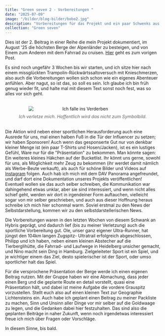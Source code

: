 ```yaml
---
title: "Green seven 2 - Vorbereitungen "
date: "2025-07-09"
image: "/bilder/blog-bilder/bobo2.jpg"
description: "Vorbereitungen für das Projekt und ein paar Schwenks aus dem Leben"
collection: "Green seven"
---
```

Dies ist der 2. Beitrag in einer Reihe die mein Projekt dokumentiert, im August '25 die höchsten Berge der Alpenländer zu besteigen, und von Einem zum Anderen mit dem Fahrrad zu cruisen. [Hier](../bobo1) geht es zum vorigen Post. 


Es sind noch ungefähr 3 Wochen bis wir starten, und ich sitze hier nach einem missglückten Trampolin-Rückwärtssaltoversuch mit Knieschmerzen, also auch die Vorbereitungen wollen sich schon wie ein eigenes Abenteuer anfühlen. Aber nagut, so ist das, so soll es sein. Ich glaube ich bin früh genug wieder fit, und halte mal mit diesem Text sonst noch fest, was so alles vor sich geht. 

<figure style="margin: 2rem 0; text-align: center;">
  <img src="/bilder/blogs/bobo2/knie.jpg" alt="Ich falle ins Verderben" style="display: block; margin: 0 auto; max-width: 70%; height: auto;" />
  <figcaption style="font-size: 0.9rem; color: #666; font-style: italic; margin-top: 0.5rem;">
    Ich verletze mich. Hoffentlich wird das nicht zum Symbolbild.
  </figcaption>
</figure>

Die Aktion wird neben einer sportlichen Herausforderung auch eine Ausrede für uns, mal einen halben Fuß in die Tür der Influencer zu setzen; wir haben Sponsoren! Auch wenn das gesponserte Gut nur von denkbar kleiner Menge ist (ein paar T-Shirts und Hosen/Jacken), ist es ein lustiges Gefühl, Ware nur für die "Präsentation" zu bekommen. Man könnte sagen: Ein weiteres kleines Häkchen auf der Bucketlist. Ihr könnt uns gerne, sowohl für uns, als Möglichkeit mehr Zeug zu bekommen (ihr werdet damit nämlich als Werbe-Beute verkauft), als auch für schöne Bilder und Videos auf [Instagram](https://www.instagram.com/bobo_alpine/) folgen.
Auch hab ich mich mit dem DAV Panorama angefreundet, und darf dort eine Dokumentation unseres Projekts veröffentlichen! Eventuell wollen sie das auch selber schreiben, die Kommunikation war dahingehend etwas unklar, aber sie sind interessiert, und wenn nicht alles schief geht, werden wir dort in irgendeiner Form auftauchen, vielleicht sogar von mir selber geschrieben, und auch aus dieser Hoffnung heraus schreibe ich mich hier schonmal warm. Soviel erstmal zu den News der Selbstdarstellung, kommen wir zu den selbstdarstellerischen News.

Die Vorbereitungen waren in den letzten Wochen von diesem Schwank an Hybris geprägt, und dadurch lief (bis zu meiner Verletzung) auch die sportliche Vorbereitung gut. Ole, unser ganz eigener Ultra-Runner, hat jüngst den 104km langen Zugspitz- Ultratrail erfolgreich abgeschlossen, Philipp und ich haben, neben einem kleinen Abstecher auf die Tierberglihütte, die Fahrrad- und Laufwege in Heidelberg unsicher gemacht, und Nino macht sein Ding in Hamburg. Zielgeleiteter Sport ist ein Spiel, und je wichtiger einem das Ziel, desto spielerischer ist der Sport, oder umso sportlicher halt das Spiel. 


Für die versprochene Präsentation der Berge werde ich einen eigenen Beitrag nutzen. Mit der Gruppe haben wir eine Abmachung, dass jeder einen Berg und die geplante Route en detail vorstellt, quasi eine Präsentation hält, und dabei ist meine Aufgabe die vordere Grauspitz vorzustellen. Stellt euch also auf einen kleinen Text zur Geographie Lichtensteins ein. Auch habe ich geplant einen Beitrag zu meiner Packliste zu machen, Sinn und Unsinn aller Dinge vor mir selber auf die Goldwaage zu legen, und die Gedanken dabei hier festzuhalten. Das sind also die geplanten Beiträge in naher Zukunft, wenn noch irgendetwas interessiert freue ich mich über Fragen oder Vorschläge. 

In diesem Sinne, bis bald.